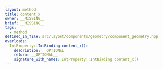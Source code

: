 ```yaml
---
layout: method
title: content_x
owner: __MISSING__
brief: __MISSING__
tags:
  - method
defined_in_file: src/layout/components/geometry/component_geometry.hpp
overloads:
  IntProperty::IntBinding content_x():
    description: __OPTIONAL__
    return: __OPTIONAL__
    signature_with_names: IntProperty::IntBinding content_x()
---
```


